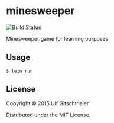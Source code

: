 # minesweeper
[![Build Status](https://travis-ci.org/u6f6o/minesweeper.svg?branch=master)](https://travis-ci.org/u6f6o/minesweeper)

Minesweeper game for learning purposes

## Usage

    $ lein run

## License

Copyright © 2015 Ulf Gitschthaler

Distributed under the MIT License.
